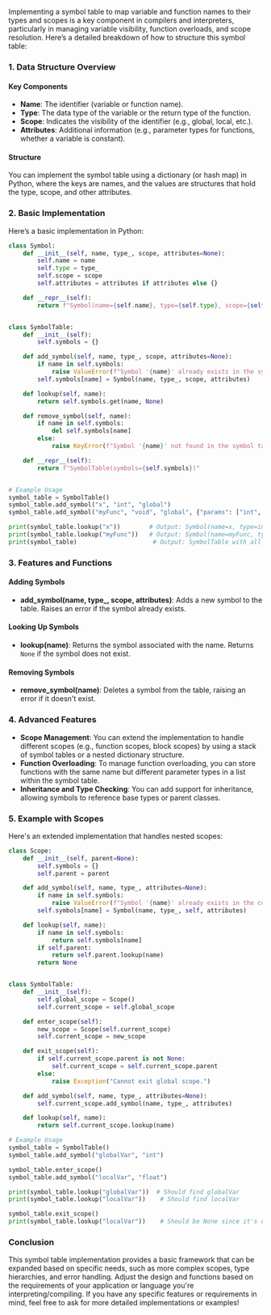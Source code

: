 Implementing a symbol table to map variable and function names to their types and scopes is a key component in compilers and interpreters, particularly in managing variable visibility, function overloads, and scope resolution. Here’s a detailed breakdown of how to structure this symbol table:

### 1. Data Structure Overview

#### Key Components

- **Name**: The identifier (variable or function name).
- **Type**: The data type of the variable or the return type of the function.
- **Scope**: Indicates the visibility of the identifier (e.g., global, local, etc.).
- **Attributes**: Additional information (e.g., parameter types for functions, whether a variable is constant).

#### Structure

You can implement the symbol table using a dictionary (or hash map) in Python, where the keys are names, and the values are structures that hold the type, scope, and other attributes.

### 2. Basic Implementation

Here’s a basic implementation in Python:

```python
class Symbol:
    def __init__(self, name, type_, scope, attributes=None):
        self.name = name
        self.type = type_
        self.scope = scope
        self.attributes = attributes if attributes else {}

    def __repr__(self):
        return f"Symbol(name={self.name}, type={self.type}, scope={self.scope}, attributes={self.attributes})"


class SymbolTable:
    def __init__(self):
        self.symbols = {}

    def add_symbol(self, name, type_, scope, attributes=None):
        if name in self.symbols:
            raise ValueError(f"Symbol '{name}' already exists in the symbol table.")
        self.symbols[name] = Symbol(name, type_, scope, attributes)

    def lookup(self, name):
        return self.symbols.get(name, None)

    def remove_symbol(self, name):
        if name in self.symbols:
            del self.symbols[name]
        else:
            raise KeyError(f"Symbol '{name}' not found in the symbol table.")

    def __repr__(self):
        return f"SymbolTable(symbols={self.symbols})"


# Example Usage
symbol_table = SymbolTable()
symbol_table.add_symbol("x", "int", "global")
symbol_table.add_symbol("myFunc", "void", "global", {"params": ["int", "float"]})

print(symbol_table.lookup("x"))        # Output: Symbol(name=x, type=int, scope=global, attributes={})
print(symbol_table.lookup("myFunc"))   # Output: Symbol(name=myFunc, type=void, scope=global, attributes={'params': ['int', 'float']})
print(symbol_table)                     # Output: SymbolTable with all symbols
```

### 3. Features and Functions

#### Adding Symbols
- **add_symbol(name, type_, scope, attributes)**: Adds a new symbol to the table. Raises an error if the symbol already exists.

#### Looking Up Symbols
- **lookup(name)**: Returns the symbol associated with the name. Returns `None` if the symbol does not exist.

#### Removing Symbols
- **remove_symbol(name)**: Deletes a symbol from the table, raising an error if it doesn't exist.

### 4. Advanced Features

- **Scope Management**: You can extend the implementation to handle different scopes (e.g., function scopes, block scopes) by using a stack of symbol tables or a nested dictionary structure.
- **Function Overloading**: To manage function overloading, you can store functions with the same name but different parameter types in a list within the symbol table.
- **Inheritance and Type Checking**: You can add support for inheritance, allowing symbols to reference base types or parent classes.

### 5. Example with Scopes

Here's an extended implementation that handles nested scopes:

```python
class Scope:
    def __init__(self, parent=None):
        self.symbols = {}
        self.parent = parent

    def add_symbol(self, name, type_, attributes=None):
        if name in self.symbols:
            raise ValueError(f"Symbol '{name}' already exists in the current scope.")
        self.symbols[name] = Symbol(name, type_, self, attributes)

    def lookup(self, name):
        if name in self.symbols:
            return self.symbols[name]
        if self.parent:
            return self.parent.lookup(name)
        return None


class SymbolTable:
    def __init__(self):
        self.global_scope = Scope()
        self.current_scope = self.global_scope

    def enter_scope(self):
        new_scope = Scope(self.current_scope)
        self.current_scope = new_scope

    def exit_scope(self):
        if self.current_scope.parent is not None:
            self.current_scope = self.current_scope.parent
        else:
            raise Exception("Cannot exit global scope.")

    def add_symbol(self, name, type_, attributes=None):
        self.current_scope.add_symbol(name, type_, attributes)

    def lookup(self, name):
        return self.current_scope.lookup(name)

# Example Usage
symbol_table = SymbolTable()
symbol_table.add_symbol("globalVar", "int")

symbol_table.enter_scope()
symbol_table.add_symbol("localVar", "float")

print(symbol_table.lookup("globalVar"))  # Should find globalVar
print(symbol_table.lookup("localVar"))    # Should find localVar

symbol_table.exit_scope()
print(symbol_table.lookup("localVar"))    # Should be None since it's out of scope
```

### Conclusion

This symbol table implementation provides a basic framework that can be expanded based on specific needs, such as more complex scopes, type hierarchies, and error handling. Adjust the design and functions based on the requirements of your application or language you're interpreting/compiling. If you have any specific features or requirements in mind, feel free to ask for more detailed implementations or examples!
